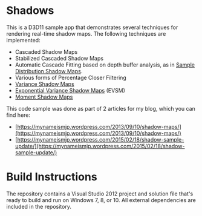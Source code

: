 # Shadows

This is a D3D11 sample app that demonstrates several techniques for rendering real-time shadow maps. The following techniques are implemented:

* Cascaded Shadow Maps
* Stabilized Cascaded Shadow Maps
* Automatic Cascade Fitting based on depth buffer analysis, as in [Sample Distribution Shadow Maps](https://software.intel.com/en-us/articles/sample-distribution-shadow-maps).
* Various forms of Percentage Closer Filtering
* [Variance Shadow Maps](http://www.punkuser.net/vsm/vsm_paper.pdf)
* [Exponential Variance Shadow Maps](http://www.punkuser.net/lvsm/lvsm_web.pdf) (EVSM)
* [Moment Shadow Maps](http://cg.cs.uni-bonn.de/en/publications/paper-details/peters-2015-msm/)

This code sample was done as part of 2 articles for my blog, which you can find here:

* [https://mynameismjp.wordpress.com/2013/09/10/shadow-maps/](https://mynameismjp.wordpress.com/2013/09/10/shadow-maps/)
* [https://mynameismjp.wordpress.com/2015/02/18/shadow-sample-update/](https://mynameismjp.wordpress.com/2015/02/18/shadow-sample-update/)

# Build Instructions

The repository contains a Visual Studio 2012 project and solution file that's ready to build and run on Windows 7, 8, or 10. All external dependencies are included in the repository.
